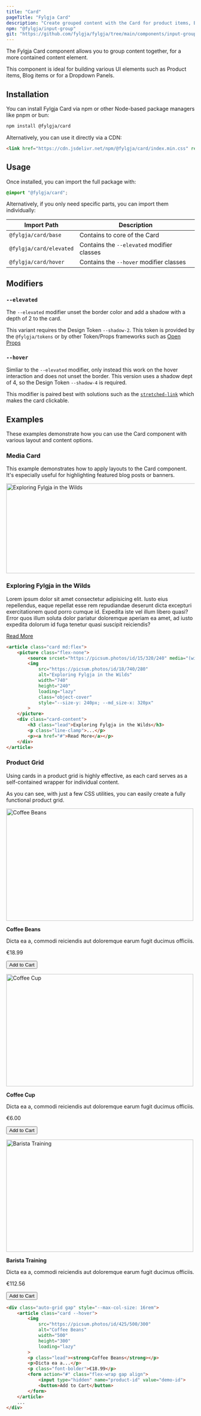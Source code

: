 ```yaml
---
title: "Card"
pageTitle: "Fylgja Card"
description: "Create grouped content with the Card for product items, Blog items or for a Dropdown Panels"
npm: "@fylgja/input-group"
git: "https://github.com/fylgja/fylgja/tree/main/components/input-group"
---
```


The Fylgja Card component allows you to group content together, for a more contained content element.

This component is ideal for building various UI elements such as
Product items, Blog items or for a Dropdown Panels.

## Installation

You can install Fylgja Card via npm or other Node-based package managers like pnpm or bun:

```bash
npm install @fylgja/card
```

Alternatively, you can use it directly via a CDN:

```html
<link href="https://cdn.jsdelivr.net/npm/@fylgja/card/index.min.css" rel="stylesheet">
```

## Usage

Once installed, you can import the full package with:

```css
@import "@fylgja/card";
```

Alternatively, if you only need specific parts, you can import them individually:

| Import Path             | Description                                |
| ----------------------- | ------------------------------------------ |
| `@fylgja/card/base`     | Contains to core of the Card               |
| `@fylgja/card/elevated` | Contains the `--elevated` modifier classes |
| `@fylgja/card/hover`    | Contains the `--hover` modifier classes    |

## Modifiers

### `--elevated`

The `--elevated` modifier unset the border color and add a shadow with a depth of 2 to the card.

This variant requires the Design Token `--shadow-2`.
This token is provided by the `@fylgja/tokens` or by other Token/Props frameworks such as [Open Props](https://open-props.style/)

### `--hover`

Simliar to the `--elevated` modifier, only instead this work on the hover interaction and does not unset the border.
This version uses a shadow dept of 4, so the Design Token `--shadow-4` is required.

This modifier is paired best with solutions such as the [`stretched-link`](https://fylgja.dev/library/utilities/#stretched-link) which makes the card clickable.

## Examples

These examples demonstrate how you can use the Card component with various layout and content options.

### Media Card

This example demonstrates how to apply layouts to the Card component.
It's especially useful for highlighting featured blog posts or banners.

<article class="card md:flex">
	<picture class="flex-none">
		<source srcset="https://picsum.photos/id/15/320/240" media="(width >= 768px)">
		<img
			src="https://picsum.photos/id/18/740/280"
			alt="Exploring Fylgja in the Wilds"
			width="740"
			height="240"
			loading="lazy"
			class="object-cover"
			style="--size-y: 240px; --md_size-x: 320px"
		>
	</picture>
	<div class="card-content">
		<h3 class="lead">Exploring Fylgja in the Wilds</h3>
		<p class="line-clamp">
			Lorem ipsum dolor sit amet consectetur adipisicing elit. Iusto eius repellendus, eaque repellat esse rem repudiandae deserunt dicta excepturi exercitationem quod porro cumque id. Expedita iste vel illum libero quasi? Error quos illum soluta dolor pariatur doloremque aperiam ea amet, ad iusto expedita dolorum id fuga tenetur quasi suscipit reiciendis?
		</p>
		<p><a href="#">Read More</a></p>
	</div>
</article>

```html
<article class="card md:flex">
	<picture class="flex-none">
		<source srcset="https://picsum.photos/id/15/320/240" media="(width >= 768px)">
		<img
			src="https://picsum.photos/id/18/740/280"
			alt="Exploring Fylgja in the Wilds"
			width="740"
			height="240"
			loading="lazy"
			class="object-cover"
			style="--size-y: 240px; --md_size-x: 320px"
		>
	</picture>
	<div class="card-content">
		<h3 class="lead">Exploring Fylgja in the Wilds</h3>
		<p class="line-clamp">...</p>
		<p><a href="#">Read More</a></p>
	</div>
</article>
```

### Product Grid

Using cards in a product grid is highly effective, as each card serves as a self-contained wrapper for individual content.

As you can see, with just a few CSS utilities, you can easily create a fully functional product grid.

<div class="auto-grid gap" style="--max-col-size: 16rem">
	<article class="card --hover">
		<img
			src="https://picsum.photos/id/425/500/300"
			alt="Coffee Beans"
			width="500"
			height="300"
			loading="lazy"
		/>
		<p class="lead"><strong>Coffee Beans</strong></p>
		<p>Dicta ea a, commodi reiciendis aut doloremque earum fugit ducimus officiis.</p>
		<p class="font-bolder">€18.99</p>
		<form action="#" class="flex-wrap gap align">
			<input type="hidden" name="product-id" value="demo-id">
			<button>Add to Cart</button>
		</form>
	</article>
	<article class="card --hover">
		<img
			src="https://picsum.photos/id/30/500/300"
			alt="Coffee Cup"
			width="500"
			height="300"
			loading="lazy"
		/>
		<p class="lead"><strong>Coffee Cup</strong></p>
		<p>Dicta ea a, commodi reiciendis aut doloremque earum fugit ducimus officiis.</p>
		<p class="font-bolder">€6.00</p>
		<form action="#" class="flex-wrap gap align">
			<input type="hidden" name="product-id" value="demo-id">
			<button>Add to Cart</button>
		</form>
	</article>
	<article class="card --hover">
		<img
			src="https://picsum.photos/id/42/500/300"
			alt="Barista Training"
			width="500"
			height="300"
			loading="lazy"
		/>
		<p class="lead"><strong>Barista Training</strong></p>
		<p>Dicta ea a, commodi reiciendis aut doloremque earum fugit ducimus officiis.</p>
		<p class="font-bolder">€112.56</p>
		<form action="#" class="flex-wrap gap align">
			<input type="hidden" name="product-id" value="demo-id">
			<button>Add to Cart</button>
		</form>
	</article>
</div>

```html
<div class="auto-grid gap" style="--max-col-size: 16rem">
	<article class="card --hover">
		<img
			src="https://picsum.photos/id/425/500/300"
			alt="Coffee Beans"
			width="500"
			height="300"
			loading="lazy"
		>
		<p class="lead"><strong>Coffee Beans</strong></p>
		<p>Dicta ea a...</p>
		<p class="font-bolder">€18.99</p>
		<form action="#" class="flex-wrap gap align">
			<input type="hidden" name="product-id" value="demo-id">
			<button>Add to Cart</button>
		</form>
	</article>
	...
</div>
```
